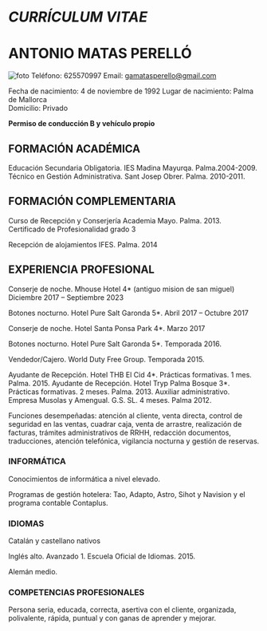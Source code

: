 ﻿# *CURRÍCULUM VITAE*

# **ANTONIO MATAS PERELLÓ**
![foto](https://agencia-fotografia.com/wp-content/uploads/2014/06/fotos-en-Madrid-150x150.jpg)
Teléfono: 625570997         Email: gamatasperello@gmail.com 

Fecha de nacimiento: 4 de noviembre de 1992 Lugar de nacimiento: Palma de Mallorca  
Domicilio: Privado

**Permiso de conducción B y vehículo propio**

## FORMACIÓN ACADÉMICA

Educación Secundaria Obligatoria. IES Madina Mayurqa. Palma.2004-2009. Técnico en Gestión Administrativa. Sant Josep Obrer. Palma. 2010-2011.

## FORMACIÓN COMPLEMENTARIA

Curso de Recepción y Conserjería Academia Mayo. Palma. 2013. Certificado de Profesionalidad grado 3

Recepción de alojamientos IFES. Palma. 2014

## EXPERIENCIA PROFESIONAL

Conserje de noche. Mhouse Hotel 4\* (antiguo mision de san miguel) Diciembre 2017 – Septiembre 2023

Botones nocturno. Hotel Pure Salt Garonda 5\*. Abril 2017 – Octubre 2017

Conserje de noche. Hotel Santa Ponsa Park 4\*. Marzo 2017

Botones nocturno. Hotel Pure Salt Garonda 5\*. Temporada 2016.

Vendedor/Cajero. World Duty Free Group. Temporada 2015.

Ayudante de Recepción. Hotel THB El Cid 4\*. Prácticas formativas. 1 mes. Palma. 2015. Ayudante de Recepción. Hotel Tryp Palma Bosque 3\*. Prácticas formativas. 2 meses. Palma. 2013. Auxiliar administrativo. Empresa Musolas y Amengual. G.S. SL. 4 meses. Palma 2012.

Funciones desempeñadas: atención al cliente, venta directa, control de seguridad en las ventas, cuadrar caja,  venta  de  arrastre,  realización  de  facturas,  trámites  administrativos  de  RRHH,  redacción documentos, traducciones, atención telefónica, vigilancia nocturna y gestión de reservas.

### INFORMÁTICA

Conocimientos de informática a nivel elevado.

Programas de gestión hotelera: Tao, Adapto, Astro, Sihot y Navision y el programa contable Contaplus.

### IDIOMAS

Catalán y castellano nativos

Inglés alto. Avanzado 1. Escuela Oficial de Idiomas. 2015.

Alemán medio.

### COMPETENCIAS PROFESIONALES

Persona seria, educada, correcta, asertiva con el cliente, organizada, polivalente, rápida, puntual y con ganas de aprender y mejorar.


